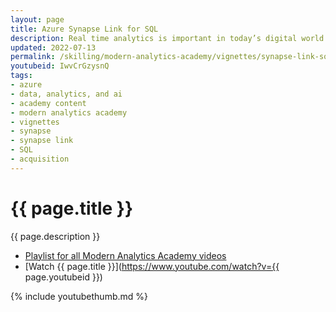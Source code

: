 ```yaml
---
layout: page
title: Azure Synapse Link for SQL
description: Real time analytics is important in today’s digital world. If your transactional data is stored in SQL, Synapse Link for SQL can help turn the transactional data into near real time analytical data. In this session, we will learn how Synapse Link for SQL works and how to get started.
updated: 2022-07-13
permalink: /skilling/modern-analytics-academy/vignettes/synapse-link-sql
youtubeid: IwvCrGzysnQ
tags: 
- azure
- data, analytics, and ai
- academy content
- modern analytics academy
- vignettes
- synapse
- synapse link
- SQL
- acquisition
---
```


# {{ page.title }}

{{ page.description }}

* [Playlist for all Modern Analytics Academy videos](https://www.youtube.com/playlist?list=PL8_VXqhvJI9DtxeuFmmQ0V6Z_zL0MXnnI)
* [Watch {{ page.title }}](https://www.youtube.com/watch?v={{ page.youtubeid }})

{% include youtubethumb.md 
%}